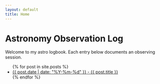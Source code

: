 ```yaml
---
layout: default
title: Home
---
```


# Astronomy Observation Log

Welcome to my astro logbook. Each entry below documents an observing session.

<ul>
  {% for post in site.posts %}
    <li><a href="{{ site.baseurl }}{{ post.url }}">{{ post.date | date: "%Y-%m-%d" }} - {{ post.title }}</a></li>
  {% endfor %}
</ul>